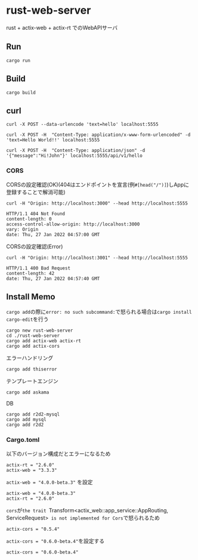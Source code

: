 # rust-web-server

rust + actix-web + actix-rt でのWebAPIサーバ

## Run

```
cargo run
```

## Build

```
cargo build
```

## curl

```
curl -X POST --data-urlencode 'text=hello' localhost:5555
```

```
curl -X POST -H  "Content-Type: application/x-www-form-urlencoded" -d 'text=Hello World!!' localhost:5555
```

```
curl -X POST -H  "Content-Type: application/json" -d '{"message":"Hi!John"}' localhost:5555/api/v1/hello
```

### CORS

CORSの設定確認(OK)(404はエンドポイントを宣言(例`#[head("/")]`)しAppに登録することで解消可能)

```
curl -H "Origin: http://localhost:3000" --head http://localhost:5555

HTTP/1.1 404 Not Found
content-length: 0
access-control-allow-origin: http://localhost:3000
vary: Origin
date: Thu, 27 Jan 2022 04:57:00 GMT
```

CORSの設定確認(Error)

```
curl -H "Origin: http://localhost:3001" --head http://localhost:5555

HTTP/1.1 400 Bad Request
content-length: 42
date: Thu, 27 Jan 2022 04:57:40 GMT
```
## Install Memo

`cargo add`の際に`error: no such subcommand:`で怒られる場合は`cargo install cargo-edit`を行う

```
cargo new rust-web-server
cd ./rust-web-server
cargo add actix-web actix-rt
cargo add actix-cors
```

エラーハンドリング
```
cargo add thiserror
```

テンプレートエンジン
```
cargo add askama
```

DB
```
cargo add r2d2-mysql
cargo add mysql
cargo add r2d2
```

### Cargo.toml

以下のバージョン構成だとエラーになるため

```
actix-rt = "2.6.0"
actix-web = "3.3.3"
```

`actix-web = "4.0.0-beta.3"` を設定

```
actix-web = "4.0.0-beta.3"
actix-rt = "2.6.0"
```

`cors`が`the trait `Transform<actix_web::app_service::AppRouting, ServiceRequest>` is not implemented for Cors`で怒られるため

```
actix-cors = "0.5.4"
```

`actix-cors = "0.6.0-beta.4"`を設定する

```
actix-cors = "0.6.0-beta.4"
```